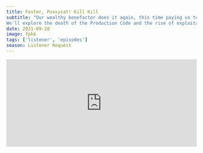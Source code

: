 ```yaml
---
title: Faster, Pussycat! Kill Kill
subtitle: "Our wealthy benefactor does it again, this time paying us to watch 1965's Faster, Pussycat! Kill! Kill!
We'll explore the death of the Production Code and the rise of exploitation films, Russ Meyer, and Rob offers an exciting new Patreon offer."
date: 2021-09-28
image: fpkk
tags: ['listener', 'episodes']
season: Listener Request
---
```

<iframe src="https://open.spotify.com/embed/episode/06kyWcreRAHYXYgz4dNKay" width="100%" height="232" frameBorder="0" allowtransparency="true" allow="encrypted-media"></iframe>